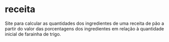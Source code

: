 # receita
Site para calcular as quantidades dos ingredientes de uma receita de pão a partir do valor das porcentagens dos ingredientes em relação à quantidade inicial de farainha de trigo. 
